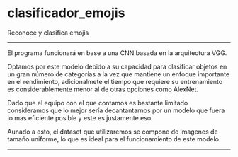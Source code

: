 # clasificador_emojis
Reconoce y clasifica emojis

*********************************************************************************

El programa funcionará en base a una CNN basada en la arquitectura VGG.

Optamos por este modelo debido a su capacidad para clasificar objetos en un gran número de categorías a la vez que mantiene un enfoque importante en el rendimiento, adicionalmete el tiempo que requiere su entrenamiento es considerablemente menor al de otras opciones como AlexNet.

Dado que el equipo con el que contamos es bastante limitado consideramos que lo mejor sería decantantarnos por un modelo que fuera lo mas eficiente posible y este es justamente eso.

Aunado a esto, el dataset que utilizaremos se compone de imagenes de tamaño uniforme, lo que es ideal para el funcionamiento de este modelo.


*********************************************************************************
